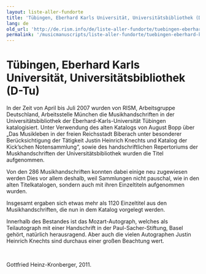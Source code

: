 ```yaml
---
layout: liste-aller-fundorte
title: 'Tübingen, Eberhard Karls Universität, Universitätsbibliothek (D-Tu)'
lang: de
old_url: 'http://de.rism.info/de/liste-aller-fundorte/tuebingen-eberhard-karls-universitaet-universitaetsbibliothek-d-tu.html'
permalink: '/musicmanuscripts/liste-aller-fundorte/tuebingen-eberhard-karls-universitaet-universitaetsbibliothek-d-tu.html'
---
```



# Tübingen, Eberhard Karls Universität, Universitätsbibliothek (D-Tu)

In der Zeit von April bis Juli 2007 wurden von RISM, Arbeitsgruppe Deutschland, Arbeitsstelle München die Musikhandschriften in der Universitätsbibliothek der Eberhard-Karls-Universität Tübingen katalogisiert. Unter Verwendung des alten Katalogs von August Bopp über „Das Musikleben in der freien Reichsstadt Biberach unter besonderer Berücksichtigung der Tätigkeit Justin Heinrich Knechts und Katalog der Kick’schen Notensammlung“, sowie des handschriftlichen Repertoriums der Muskhandschriften der Universitätsbibliothek wurden die Titel aufgenommen.

Von den 286 Musikhandschriften konnten dabei einige neu zugewiesen werden Dies vor allem deshalb, weil Sammlungen nicht pauschal, wie in den alten Titelkatalogen, sondern auch mit ihren Einzeltiteln aufgenommen wurden.

Insgesamt ergaben sich etwas mehr als 1120 Einzeltitel aus den Musikhandschriften, die nun in dem Katalog vorgelegt werden.

Innerhalb des Bestandes ist das Mozart-Autograph, welches als Teilautograph mit einer Handschrift in der Paul-Sacher-Stiftung, Basel gehört, natürlich herausragend. Aber auch die vielen Autographen Justin Heinrich Knechts sind durchaus einer großen Beachtung wert.

&nbsp;

Gottfried Heinz-Kronberger, 2011.

